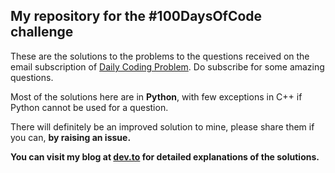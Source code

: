 ## My repository for the #100DaysOfCode challenge

These are the solutions to the problems to the questions received on the email subscription of [Daily Coding Problem](https://www.dailycodingproblem.com/). Do subscribe for some amazing questions.

Most of the solutions here are in **Python**, with few exceptions in C++ if Python cannot be used for a question.

There will definitely be an improved solution to mine, please share them if you can, **by raising an issue.**

**You can visit my blog at [dev.to](https://dev.to/nmreddy1911/my-start-with-100-days-of-code-59e6) for detailed explanations of the solutions.**
